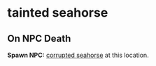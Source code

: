 # tainted seahorse
## On NPC Death

**Spawn NPC:**  [corrupted seahorse](/npc/64550) at this location.